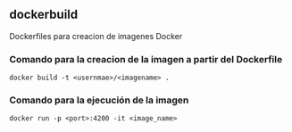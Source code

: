 ## dockerbuild
Dockerfiles para creacion de imagenes Docker

### Comando para la creacion de la imagen a partir del Dockerfile

```docker build -t <usernmae>/<imagename> .```

### Comando para la ejecución de la imagen

```docker run -p <port>:4200 -it <image_name>```
